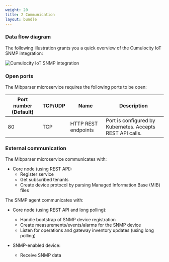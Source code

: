 ```yaml
---
weight: 20
title: 2 Communication
layout: bundle
---
```


### Data flow diagram

The following illustration grants you a quick overview of the Cumulocity IoT SNMP integration:

![Cumulocity IoT SNMP integration](/images/snmp/snmp-cumulocity-integration.png)


### Open ports

The Mibparser microservice requires the following ports to be open:

|Port number (Default)|TCP/UDP|Name|Description|
|---|---|---|---|
|80|TCP|HTTP REST endpoints| Port is configured by Kubernetes. Accepts REST API calls.|


### External communication

The Mibparser microservice communicates with:

* Core node (using REST API):
  * Register service
  * Get subscribed tenants
  * Create device protocol by parsing Managed Information Base (MIB) files

The SNMP agent communicates with:

* Core node (using REST API and long polling):
  * Handle bootstrap of SNMP device registration
  * Create measurements/events/alarms for the SNMP device
  * Listen for operations and gateway inventory updates (using long polling)

* SNMP-enabled device:
  * Receive SNMP data
